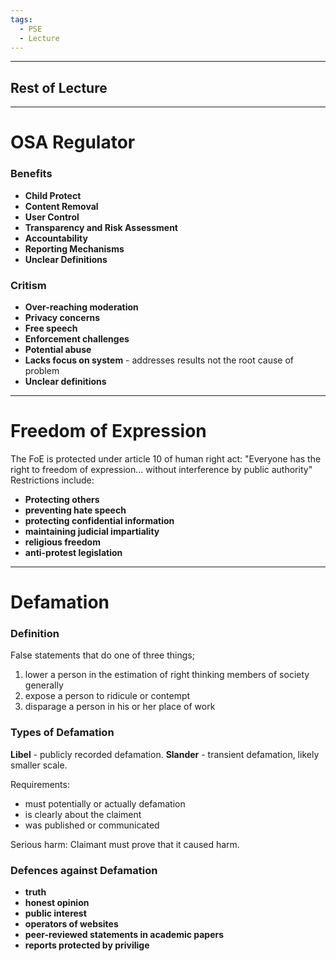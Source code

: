 ```yaml
---
tags:
  - PSE
  - Lecture
---
```

---
## Rest of Lecture

---
# OSA Regulator

### Benefits
- **Child Protect**
- **Content Removal**
- **User Control**
- **Transparency and Risk Assessment**
- **Accountability**
- **Reporting Mechanisms**
- **Unclear Definitions**

### Critism 
- **Over-reaching moderation**
- **Privacy concerns**
- **Free speech**
- **Enforcement challenges**
- **Potential abuse**
- **Lacks focus on system** - addresses results not the root cause of problem
- **Unclear definitions**

---
# Freedom of Expression
The FoE is protected under article 10 of human right act:
"Everyone has the right to freedom of expression... without interference by public authority"
Restrictions include:
- **Protecting others**
- **preventing hate speech**
- **protecting confidential information**
- **maintaining judicial impartiality**
- **religious freedom**
- **anti-protest legislation**

---
# Defamation
### Definition
False statements that do one of three things;
1. lower a person in the estimation of right thinking members of society generally
2. expose a person to ridicule or contempt
3. disparage a person in his or her place of work

### Types of Defamation
**Libel** - publicly recorded defamation.
**Slander** - transient defamation, likely smaller scale. 

Requirements:
- must potentially or actually defamation
- is clearly about the claiment
- was published or communicated

Serious harm: Claimant must prove that it caused harm.

### Defences against Defamation
- **truth**
- **honest opinion**
- **public interest**
- **operators of websites**
- **peer-reviewed statements in academic papers**
- **reports protected by privilige**

	